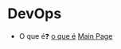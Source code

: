 # DevOps 
* O que é:question:
​[o que é](github.com/OdairPanizziJunior/DevOps/blob/main/Concepts.md)
 [Main Page](https://github.com/OdairPanizziJunior)
